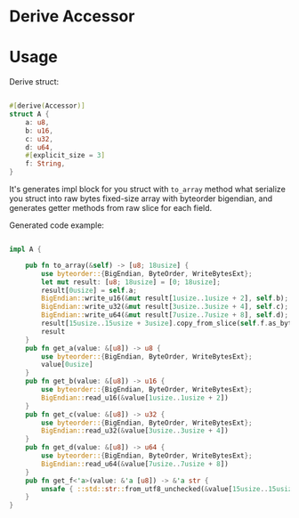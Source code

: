 # Derive Accessor

# Usage

Derive struct:

```rust

#[derive(Accessor)]
struct A {
    a: u8,
    b: u16,
    c: u32,
    d: u64,
    #[explicit_size = 3]
    f: String,
}

```

It's generates impl block for you struct with `to_array` method what serialize you struct into raw bytes fixed-size array with byteorder bigendian,
and generates getter methods from raw slice for each field.

Generated code example:

```rust

impl A {

    pub fn to_array(&self) -> [u8; 18usize] {
        use byteorder::{BigEndian, ByteOrder, WriteBytesExt};
        let mut result: [u8; 18usize] = [0; 18usize];
        result[0usize] = self.a;
        BigEndian::write_u16(&mut result[1usize..1usize + 2], self.b);
        BigEndian::write_u32(&mut result[3usize..3usize + 4], self.c);
        BigEndian::write_u64(&mut result[7usize..7usize + 8], self.d);
        result[15usize..15usize + 3usize].copy_from_slice(self.f.as_bytes());
        result
    }
    pub fn get_a(value: &[u8]) -> u8 {
        use byteorder::{BigEndian, ByteOrder, WriteBytesExt};
        value[0usize]
    }
    pub fn get_b(value: &[u8]) -> u16 {
        use byteorder::{BigEndian, ByteOrder, WriteBytesExt};
        BigEndian::read_u16(&value[1usize..1usize + 2])
    }
    pub fn get_c(value: &[u8]) -> u32 {
        use byteorder::{BigEndian, ByteOrder, WriteBytesExt};
        BigEndian::read_u32(&value[3usize..3usize + 4])
    }
    pub fn get_d(value: &[u8]) -> u64 {
        use byteorder::{BigEndian, ByteOrder, WriteBytesExt};
        BigEndian::read_u64(&value[7usize..7usize + 8])
    }
    pub fn get_f<'a>(value: &'a [u8]) -> &'a str {
        unsafe { ::std::str::from_utf8_unchecked(&value[15usize..15usize + 3usize]) }
    }
}

```
